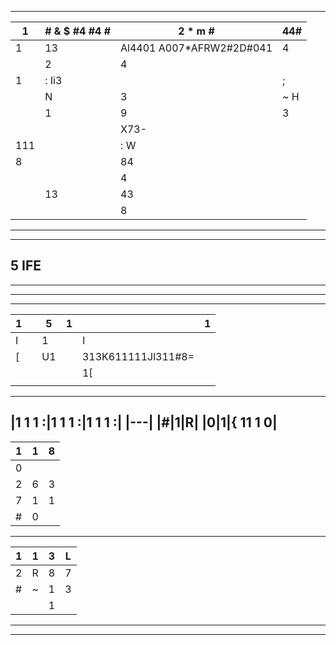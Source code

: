 

---
|1|# & $ #4 #4 #|2 * m #|44#|
|---|---|---|---|
|1|13|Al4401 A007*AFRW2#2D#041|4|
| |2|4| |
|1|: Ii3| |;|
| |N|3|~ H|
| |1|9|3|
| | |X73-| |
|111| |: W| |
|8| |84| |
| | |4| |
| |13|43| |
| | |8| |
---


---
5  IFE
---


---


---


---
|1| |5|1| |1|
|---|---|---|---|---|---|
|I| |1| |I| | | |J| |HM15| |1|
|[| |U1| |313K611111Jl311#8=| |0M14|
| | | | |1[| | | |4|
| | | | | | | |9|1|
---
|1 1 1 :|1 1 1 :|1 1 1 :|
|---|
|#|1|R|
|0|1|{ 11 1 0|
---
|1|1|8|
|---|---|---|
|0| | |
|2|6|3|
|7|1|1|1|
|#|0| |
---
|1|1|3|L|
|---|---|---|---|
|2|R|8|7|
|#|~|1|3|
| | |1| |
---


---

